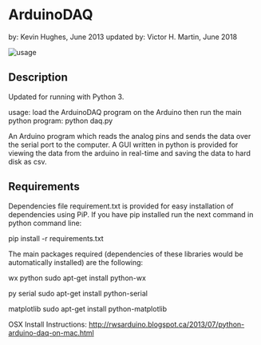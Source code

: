 ArduinoDAQ
==========

by: Kevin Hughes, June 2013
updated by: Victor H. Martin, June 2018


![usage](http://kevinhughes.ca/images/posts/arduino_daq_test.png)

Description
-----------
Updated for running with Python 3.

usage:
load the ArduinoDAQ program on the Arduino then run the main python program:
  python daq.py

An Arduino program which reads the analog pins and sends the data over the serial port to the computer. A GUI written in python is provided for viewing the data from the arduino in real-time and saving the data to hard disk as csv.


Requirements
------------

Dependencies file requirement.txt is provided for easy installation of dependencies using PiP. If you have pip installed
run the next command in python command line:

pip install -r requirements.txt

The main packages required (dependencies of these libraries would be automatically installed) are the following:

wx python
  sudo apt-get install python-wx

py serial
  sudo apt-get install python-serial

matplotlib
  sudo apt-get install python-matplotlib


OSX Install Instructions:
http://rwsarduino.blogspot.ca/2013/07/python-arduino-daq-on-mac.html

